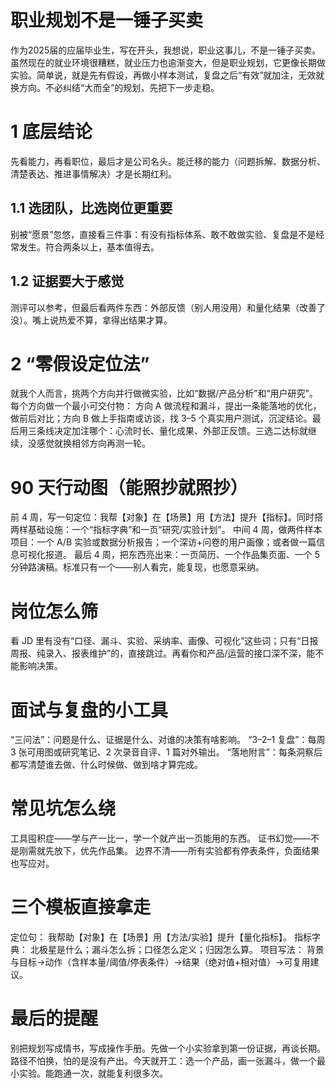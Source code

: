 # 职业规划不是一锤子买卖

作为2025届的应届毕业生，写在开头，我想说，职业这事儿，不是一锤子买卖。虽然现在的就业环境很糟糕，就业压力也逾渐变大，但是职业规划，它更像长期做实验。简单说，就是先有假设，再做小样本测试，复盘之后“有效”就加注，无效就换方向。不必纠结“大而全”的规划，先把下一步走稳。

# 1 底层结论

先看能力，再看职位，最后才是公司名头。能迁移的能力（问题拆解、数据分析、清楚表达、推进事情解决）才是长期红利。

## 1.1 选团队，比选岗位更重要

别被“愿景”忽悠，直接看三件事：有没有指标体系、敢不敢做实验、复盘是不是经常发生。符合两条以上，基本值得去。

## 1.2 证据要大于感觉

测评可以参考，但最后看两件东西：外部反馈（别人用没用）和量化结果（改善了没）。嘴上说热爱不算，拿得出结果才算。

# 2 “零假设定位法”

就我个人而言，挑两个方向并行做微实验，比如“数据/产品分析”和“用户研究”。每个方向做一个最小可交付物：
方向 A 做流程和漏斗，提出一条能落地的优化，做前后对比；方向 B 做上手指南或访谈，找 3–5 个真实用户测试，沉淀结论。最后用三条线决定加注哪个：心流时长、量化成果、外部正反馈。三选二达标就继续，没感觉就换相邻方向再测一轮。

# 90 天行动图（能照抄就照抄）

前 4 周，写一句定位：我帮【对象】在【场景】用【方法】提升【指标】。同时搭两样基础设施：一个“指标字典”和一页“研究/实验计划”。
中间 4 周，做两件样本项目：一个 A/B 实验或数据分析报告；一个深访+问卷的用户画像；或者做一篇信息可视化报道。
最后 4 周，把东西亮出来：一页简历、一个作品集页面、一个 5 分钟路演稿。标准只有一个——别人看完，能复现，也愿意采纳。

# 岗位怎么筛

看 JD 里有没有“口径、漏斗、实验、采纳率、画像、可视化”这些词；只有“日报周报、纯录入、报表维护”的，直接跳过。再看你和产品/运营的接口深不深，能不能影响决策。

# 面试与复盘的小工具

“三问法”：问题是什么、证据是什么、对谁的决策有啥影响。
“3–2–1 复盘”：每周 3 张可用图或研究笔记、2 次录音自评、1 篇对外输出。
“落地附言”：每条洞察后都写清楚谁去做、什么时候做、做到啥才算完成。

# 常见坑怎么绕

工具囤积症——学与产一比一，学一个就产出一页能用的东西。
证书幻觉——不是刚需就先放下，优先作品集。
边界不清——所有实验都有停表条件，负面结果也写应对。

# 三个模板直接拿走

定位句：
我帮助【对象】在【场景】用【方法/实验】提升【量化指标】。
指标字典：
北极星是什么；漏斗怎么拆；口径怎么定义；归因怎么算。
项目写法：
背景与目标→动作（含样本量/阈值/停表条件）→结果（绝对值+相对值）→可复用建议。

# 最后的提醒

别把规划写成情书，写成操作手册。先做一个小实验拿到第一份证据，再谈长期。路径不怕换，怕的是没有产出。今天就开工：选一个产品，画一张漏斗，做一个最小实验。能跑通一次，就能复利很多次。
